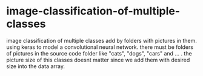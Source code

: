 # image-classification-of-multiple-classes
image classification of multiple classes add by folders with pictures in them. using keras to model a convolutional neural network.
there must be folders of pictures in the source code folder like "cats", "dogs", "cars" and ... .
the picture size of this classes doesnt matter since we add them with desired size into the data array.
